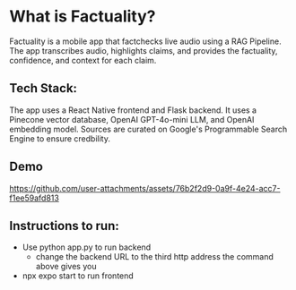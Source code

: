 # What is Factuality?
Factuality is a mobile app that factchecks live audio using a RAG Pipeline. 
The app transcribes audio, highlights claims, and provides the factuality, confidence, and context for each claim.

## Tech Stack:
The app uses a React Native frontend and Flask backend. It uses a Pinecone vector database, OpenAI GPT-4o-mini LLM, and OpenAI embedding model. Sources are curated on Google's Programmable Search Engine to ensure credbility.

## Demo

https://github.com/user-attachments/assets/76b2f2d9-0a9f-4e24-acc7-f1ee59afd813


## Instructions to run:
- Use python app.py to run backend
  - change the backend URL to the third http address the command above gives you
- npx expo start to run frontend
